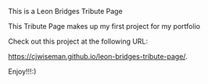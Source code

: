 This is a Leon Bridges Tribute Page

This Tribute Page makes up my first project for my portfolio

Check out this project at the following URL:

 https://cjwiseman.github.io/leon-bridges-tribute-page/.

Enjoy!!!:)